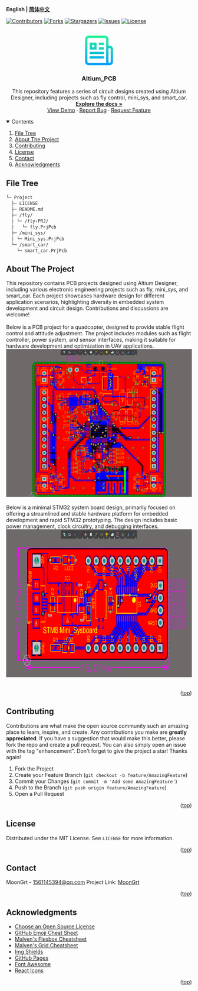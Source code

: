 **English | [简体中文](README_cn.md)**
<div id="top"></div>

[![Contributors][contributors-shield]][contributors-url]
[![Forks][forks-shield]][forks-url]
[![Stargazers][stars-shield]][stars-url]
[![Issues][issues-shield]][issues-url]
[![License][license-shield]][license-url]


<!-- PROJECT LOGO -->
<br />
<div align="center">
    <a href="https://github.com/MoonGrt/">
    <img src="images/logo.png" alt="Logo" width="80" height="80">
    </a>
<h3 align="center">Altium_PCB</h3>
    <p align="center">
    This repository features a series of circuit designs created using Altium Designer, including projects such as fly control, mini_sys, and smart_car. 
    <br />
    <a href="https://github.com/MoonGrt/PCB"><strong>Explore the docs »</strong></a>
    <br />
    <a href="https://github.com/MoonGrt/PCB">View Demo</a>
    ·
    <a href="https://github.com/MoonGrt/PCB/issues">Report Bug</a>
    ·
    <a href="https://github.com/MoonGrt/PCB/issues">Request Feature</a>
    </p>
</div>




<!-- CONTENTS -->
<details open>
  <summary>Contents</summary>
  <ol>
    <li><a href="#file-tree">File Tree</a></li>
    <li>
      <a href="#about-the-project">About The Project</a>
      <ul>
      </ul>
    </li>
    <li><a href="#contributing">Contributing</a></li>
    <li><a href="#license">License</a></li>
    <li><a href="#contact">Contact</a></li>
    <li><a href="#acknowledgments">Acknowledgments</a></li>
  </ol>
</details>





<!-- FILE TREE -->
## File Tree

```
└─ Project
  ├─ LICENSE
  ├─ README.md
  ├─ /fly/
  │ └─ /fly-PRJ/
  │   └─ fly.PrjPcb
  ├─ /mini_sys/
  │ └─ Mini_sys.PrjPcb
  └─ /smart_car/
    └─ smart_car.PrjPcb

```



<!-- ABOUT THE PROJECT -->
## About The Project

<p style=" margin-top:0px; margin-bottom:0px; margin-left:0px; margin-right:0px; -qt-block-indent:0; text-indent:0px;">This repository contains PCB projects designed using Altium Designer, including various electronic engineering projects such as fly, mini_sys, and smart_car. Each project showcases hardware design for different application scenarios, highlighting diversity in embedded system development and circuit design. Contributions and discussions are welcome!</p>
<p style="-qt-paragraph-type:empty; margin-top:0px; margin-bottom:0px; margin-left:0px; margin-right:0px; -qt-block-indent:0; text-indent:0px;"><br /></p>
<p style=" margin-top:0px; margin-bottom:0px; margin-left:0px; margin-right:0px; -qt-block-indent:0; text-indent:0px;">Below is a PCB project for a quadcopter, designed to provide stable flight control and attitude adjustment. The project includes modules such as flight controller, power system, and sensor interfaces, making it suitable for hardware development and optimization in UAV applications.</p>
<p align="center" style=" margin-top:0px; margin-bottom:0px; margin-left:0px; margin-right:0px; -qt-block-indent:0; text-indent:0px;"><img src="fly/document/images/fly.png" height="400" /></p>
<p style="-qt-paragraph-type:empty; margin-top:0px; margin-bottom:0px; margin-left:0px; margin-right:0px; -qt-block-indent:0; text-indent:0px;"><br /></p>
<p style=" margin-top:0px; margin-bottom:0px; margin-left:0px; margin-right:0px; -qt-block-indent:0; text-indent:0px;">Below is a minimal STM32 system board design, primarily focused on offering a streamlined and stable hardware platform for embedded development and rapid STM32 prototyping. The design includes basic power management, clock circuitry, and debugging interfaces.</p>
<p align="center" style=" margin-top:0px; margin-bottom:0px; margin-left:0px; margin-right:0px; -qt-block-indent:0; text-indent:0px;"><img src="mini_sys/document/images/mini_sys.png" height="400" /></p>
<p style="-qt-paragraph-type:empty; margin-top:0px; margin-bottom:0px; margin-left:0px; margin-right:0px; -qt-block-indent:0; text-indent:0px;"><br /></p></body></html>
<p align="right">(<a href="#top">top</a>)</p>



<!-- CONTRIBUTING -->
## Contributing

Contributions are what make the open source community such an amazing place to learn, inspire, and create. Any contributions you make are **greatly appreciated**.
If you have a suggestion that would make this better, please fork the repo and create a pull request. You can also simply open an issue with the tag "enhancement".
Don't forget to give the project a star! Thanks again!
1. Fork the Project
2. Create your Feature Branch (`git checkout -b feature/AmazingFeature`)
3. Commit your Changes (`git commit -m 'Add some AmazingFeature'`)
4. Push to the Branch (`git push origin feature/AmazingFeature`)
5. Open a Pull Request
<p align="right">(<a href="#top">top</a>)</p>



<!-- LICENSE -->
## License

Distributed under the MIT License. See `LICENSE` for more information.
<p align="right">(<a href="#top">top</a>)</p>



<!-- CONTACT -->
## Contact

MoonGrt - 1561145394@qq.com
Project Link: [MoonGrt](https://github.com/MoonGrt/PCB)
<p align="right">(<a href="#top">top</a>)</p>



<!-- ACKNOWLEDGMENTS -->
## Acknowledgments

* [Choose an Open Source License](https://choosealicense.com)
* [GitHub Emoji Cheat Sheet](https://www.webpagefx.com/tools/emoji-cheat-sheet)
* [Malven's Flexbox Cheatsheet](https://flexbox.malven.co/)
* [Malven's Grid Cheatsheet](https://grid.malven.co/)
* [Img Shields](https://shields.io)
* [GitHub Pages](https://pages.github.com)
* [Font Awesome](https://fontawesome.com)
* [React Icons](https://react-icons.github.io/react-icons/search)
<p align="right">(<a href="#top">top</a>)</p>




<!-- MARKDOWN LINKS & IMAGES -->
<!-- https://www.markdownguide.org/basic-syntax/#reference-style-links -->
[contributors-shield]: https://img.shields.io/github/contributors/MoonGrt/PCB.svg?style=for-the-badge
[contributors-url]: https://github.com/MoonGrt/PCB/graphs/contributors
[forks-shield]: https://img.shields.io/github/forks/MoonGrt/PCB.svg?style=for-the-badge
[forks-url]: https://github.com/MoonGrt/PCB/network/members
[stars-shield]: https://img.shields.io/github/stars/MoonGrt/PCB.svg?style=for-the-badge
[stars-url]: https://github.com/MoonGrt/PCB/stargazers
[issues-shield]: https://img.shields.io/github/issues/MoonGrt/PCB.svg?style=for-the-badge
[issues-url]: https://github.com/MoonGrt/PCB/issues
[license-shield]: https://img.shields.io/github/license/MoonGrt/PCB.svg?style=for-the-badge
[license-url]: https://github.com/MoonGrt/PCB/blob/master/LICENSE

